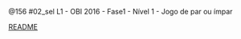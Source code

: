 @156 #02_sel L1 - OBI 2016 - Fase1 - Nível 1 - Jogo de par ou ímpar

[README](../base/156/Readme.md)
